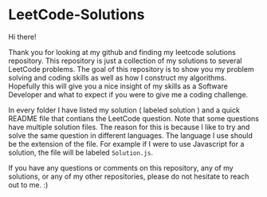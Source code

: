# LeetCode-Solutions

Hi there!

Thank you for looking at my github and finding my leetcode solutions repository.
This repository is just a collection of my solutions to several LeetCode problems.
The goal of this repository is to show you my problem solving and coding skills as well as how I construct my algorithms.
Hopefully this will give you a nice insight of my skills as a Software Developer and what to expect if you were to give me a coding challenge.

In every folder I have listed my solution ( labeled solution ) and a quick README file that contians the LeetCode question.
Note that some questions have multiple solution files. The reason for this is because I like to try and solve the same question in different languages.
The language I use should be the extension of the file. For example if I were to use Javascript for a solution, the file will be labeled `Solution.js`.

If you have any questions or comments on this repository, any of my solutions, or any of my other repositories, please do not hesitate to reach out to me. :)
